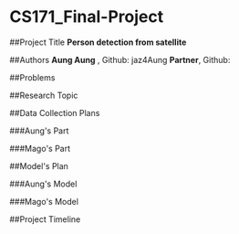 # CS171_Final-Project

##Project Title
**Person detection from satellite**

##Authors
**Aung Aung** , Github: jaz4Aung
**Partner**, Github:

##Problems

##Research Topic


##Data Collection Plans

###Aung's Part


###Mago's Part


##Model's Plan 

###Aung's Model

###Mago's Model


##Project Timeline
